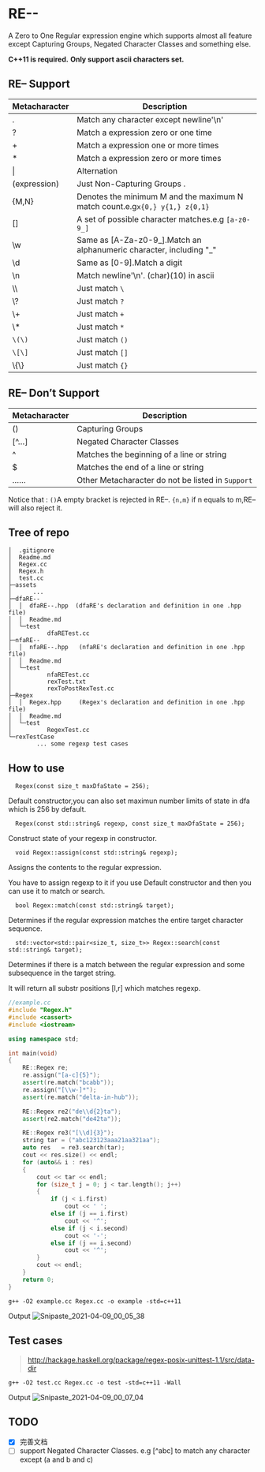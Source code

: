 # RE--
A Zero to One Regular expression engine which supports almost all feature except Capturing Groups, Negated Character Classes and something else.

**C++11 is required.** **Only support ascii characters set.**

## RE– Support

| Metacharacter | Description                                                  |
| :------------ | ------------------------------------------------------------ |
| .             | Match any character except newline'\n'                          |
| ?             | Match a expression zero or one time                          |
| +             | Match a expression one or more times                         |
| *             | Match a expression zero or more times                        |
| \|            | Alternation                                                  |
| (expression)  | Just Non-Capturing Groups .                                  |
| {M,N}         | Denotes the minimum M and the maximum N match count.e.g`x{0,} y{1,} z{0,1}` |
| []            | A set of possible character matches.e.g `[a-z0-9_]`          |
| \w            | Same as [A-Za-z0-9\_].Match an alphanumeric character, including "\_" |
| \d            | Same as [0-9].Match a digit                                |
| \n            | Match newline'\n'. (char)(10) in ascii                                |
| \\\\          | Just match `\`                                               |
| \\?           | Just match `?`                                               |
| \\+           | Just match `+`                                               |
| \\*           | Just match `*`                                               |
| `\(\)` | Just match `()` |
| `\[\]`    | Just match `[]`                                |
| \\{\\} | Just match `{}`                              |





## RE– Don’t Support

| Metacharacter | Description                                       |
| ------------- | ------------------------------------------------- |
| ()            | Capturing Groups                                  |
| [^…]          | Negated Character Classes                         |
| ^             | Matches the beginning of a line or string         |
| $             | Matches the end of a line or string               |
| ……            | Other Metacharacter do not be listed in `Support` |

Notice that : `()`A empty bracket is rejected in RE–. `{n,m}` if n equals to m,RE– will also reject it.

## Tree of repo

```
│  .gitignore
│  Readme.md
│  Regex.cc
│  Regex.h
│  test.cc
├─assets
│      ...
├─dfaRE--
│  │  dfaRE--.hpp  (dfaRE's declaration and definition in one .hpp file)
│  │  Readme.md
│  └─test
│          dfaRETest.cc
├─nfaRE--
│  │  nfaRE--.hpp   (nfaRE's declaration and definition in one .hpp file)
│  │  Readme.md
│  └─test
│          nfaRETest.cc
│          rexTest.txt
│          rexToPostRexTest.cc
├─Regex
│  │  Regex.hpp     (Regex's declaration and definition in one .hpp file)
│  │  Readme.md
│  └─test
│          RegexTest.cc
└─rexTestCase
        ... some regexp test cases
```

## How to use

`  Regex(const size_t maxDfaState = 256);`

Default constructor,you can also set maximun number limits of state in dfa which is 256 by default.

`  Regex(const std::string& regexp, const size_t maxDfaState = 256);`

Construct state of your regexp in constructor.

`  void Regex::assign(const std::string& regexp);`

Assigns the contents to the regular expression.

You have to assign regexp to it if you use Default constructor and then you can use it to match or search.

`  bool Regex::match(const std::string& target);`

Determines if the regular expression  matches the entire target character sequence.

`  std::vector<std::pair<size_t, size_t>> Regex::search(const std::string& target);`

Determines if there is a match between the regular expression  and some subsequence in the target string.

It will return all substr positions [l,r] which matches regexp.

```c++
//example.cc
#include "Regex.h"
#include <cassert>
#include <iostream>

using namespace std;

int main(void)
{
    RE::Regex re;
    re.assign("[a-c]{5}");
    assert(re.match("bcabb"));
    re.assign("[\\w-]*");
    assert(re.match("delta-in-hub"));

    RE::Regex re2("de\\d{2}ta");
    assert(re2.match("de42ta"));

    RE::Regex re3("[\\d]{3}");
    string tar = ("abc123123aaa21aa321aa");
    auto res   = re3.search(tar);
    cout << res.size() << endl;
    for (auto&& i : res)
    {
        cout << tar << endl;
        for (size_t j = 0; j < tar.length(); j++)
        {
            if (j < i.first)
                cout << ' ';
            else if (j == i.first)
                cout << '^';
            else if (j < i.second)
                cout << '-';
            else if (j == i.second)
                cout << '^';
        }
        cout << endl;
    }
    return 0;
}
```
`g++ -O2 example.cc Regex.cc -o example -std=c++11`

Output
![Snipaste_2021-04-09_00_05_38](/assets/Snipaste_2021-04-09_00_05_38.jpg)

## Test cases

>   http://hackage.haskell.org/package/regex-posix-unittest-1.1/src/data-dir

`g++ -O2 test.cc Regex.cc -o test -std=c++11 -Wall `

Output
![Snipaste_2021-04-09_00_07_04](/assets/Snipaste_2021-04-09_00_07_04.jpg)



## TODO
- [x] 完善文档
- [ ] support Negated Character Classes. e.g [\^abc] to match any character except (a and b and c)
